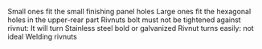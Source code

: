 Small ones fit the small finishing panel holes
Large ones fit the hexagonal holes in the upper-rear part
Rivnuts bolt must not be tightened against rivnut: It will turn
Stainless steel bold or galvanized
Rivnut turns easily: not ideal
Welding rivnuts
